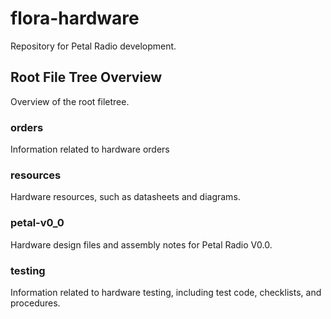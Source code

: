 # flora-hardware

Repository for Petal Radio development.

## Root File Tree Overview

Overview of the root filetree.

### orders

Information related to hardware orders

### resources

Hardware resources, such as datasheets and diagrams.

### petal-v0_0

Hardware design files and assembly notes for Petal Radio V0.0.

### testing

Information related to hardware testing, including test code, checklists, and procedures.
